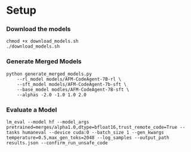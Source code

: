 # Setup
### Download the models
```
chmod +x download_models.sh
./download_models.sh
```
### Generate Merged Models
```
python generate_merged_models.py 
    --rl_model models/AFM-CodeAgent-7B-rl \
    --sft_model models/AFM-CodeAgent-7b-sft \
    --base_model modles/AFM-CodeAgent-7B-sft \
    --alphas -2.0 -1.0 1.0 2.0
```
### Evaluate a Model
```
lm_eval --model hf --model_args pretrained=merges/alpha1.0,dtype=bfloat16,trust_remote_code=True --tasks humaneval --device cuda:0 --batch_size 1 --gen_kwargs temperature=0.5,max_gen_toks=2048 --log_samples --output_path results.json --confirm_run_unsafe_code
```
